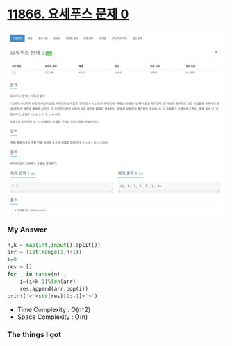 # [11866. 요세푸스 문제 0](https://www.acmicpc.net/problem/11866)

![image](Problem.png)



### My Answer

```python
n,k = map(int,input().split())
arr = list(range(1,n+1))
i=0
res = []
for _ in range(n) : 
    i=(i+k-1)%len(arr)
    res.append(arr.pop(i))
print('<'+str(res)[1:-1]+'>')
```

* Time Complexity : O(n^2)
* Space Complexity : O(n)



### The things I got
